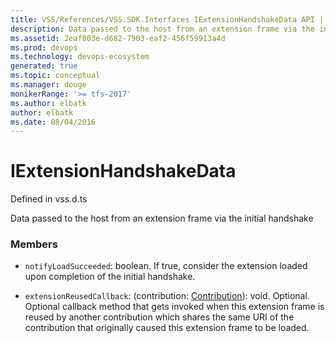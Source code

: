 ```yaml
---
title: VSS/References/VSS.SDK.Interfaces IExtensionHandshakeData API | Extensions for Visual Studio Team Services
description: Data passed to the host from an extension frame via the initial handshake
ms.assetid: 2eaf803e-d682-7903-eaf2-456f59913a4d
ms.prod: devops
ms.technology: devops-ecosystem
generated: true
ms.topic: conceptual
ms.manager: douge
monikerRange: '>= tfs-2017'
ms.author: elbatk
author: elbatk
ms.date: 08/04/2016
---
```


# IExtensionHandshakeData

Defined in vss.d.ts


Data passed to the host from an extension frame via the initial handshake 

### Members

* `notifyLoadSucceeded`: boolean. If true, consider the extension loaded upon completion of the initial handshake.

* `extensionReusedCallback`: (contribution: [Contribution](../../../VSS/References/SDK_Interfaces/Contribution.md)): void. Optional. Optional callback method that gets invoked when this extension frame is reused by another contribution
which shares the same URI of the contribution that originally caused this extension frame to be loaded.

